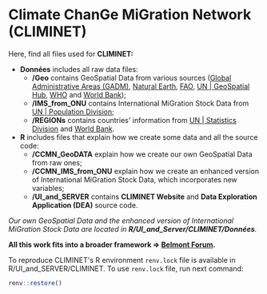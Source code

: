 # Climate ChanGe MiGration Network (CLIMINET)

Here, find all files used for **CLIMINET:**

- **Données** includes all raw data files:
  - **/Geo** contains GeoSpatial Data from various sources ([Global Administrative Areas (GADM)](https://gadm.org/download_world.html), [Natural Earth](https://www.naturalearthdata.com/), [FAO](https://data.apps.fao.org/map/catalog/srv/eng/catalog.search#/home), [UN | GeoSpatial Hub](https://geoservices.un.org/webapps/geohub/), [WHO](https://gis-who.hub.arcgis.com/) and [World Bank](https://datacatalog.worldbank.org/search/dataset/0038272/World-Bank-Official-Boundaries));
  - **/IMS_from_ONU** contains International MiGration Stock Data from [UN | Population Division](https://www.un.org/development/desa/pd/content/international-migrant-stock);
  - **/REGIONs** contains countries' information from [UN | Statistics Division](https://unstats.un.org/unsd/methodology/m49/) and [World Bank](https://datahelpdesk.worldbank.org/knowledgebase/articles/906519-world-bank-country-and-lending-groups).
- **R** includes files that explain how we create some data and all the source code:
  - **/CCMN_GeoDATA** explain how we create our own GeoSpatial Data from raw ones;
  - **/CCMN_IMS_from_ONU** explain how we create an enhanced version of International MiGration Stock Data, which incorporates new variables;
  - **/UI_and_SERVER** contains **CLIMINET Website** and **Data Exploration Application (DEA)** source code.

*Our own GeoSpatial Data and the enhanced version of International MiGration Stock Data are located in **R/UI_and_Server/CLIMINET/Données**.*

**All this work fits into a broader framework &#8658; [Belmont Forum](https://www.belmontforum.org/archives/projects/international-migration-climate-change-and-network-effects-a-worldwide-study).**

To reproduce CLIMINET's R environment `renv.lock` file is available in R/UI_and_SERVER/CLIMINET. To use `renv.lock` file, run next command:
   ```r
   renv::restore()
   ```

